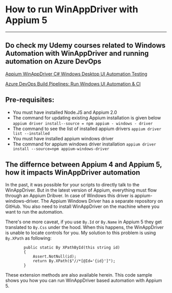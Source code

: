 ﻿# How to run WinAppDriver with Appium 5
---

## Do check my Udemy courses related to Windows Automation with WinAppDriver and running automation on Azure DevOps
[Appium WinAppDriver C# Windows Desktop UI Automation Testing](https://www.udemy.com/course/appium-winappdriver-automation-testing/?referralCode=ED22C3A4CE5BB5E22E53)

[Azure DevOps Build Pipelines: Run Windows UI Automation & CI](https://www.udemy.com/course/windows-ui-automation-on-azure-devops-build-pipelines/?referralCode=31F4FCC272434D3B1C3C)


## Pre-requisites:
* You must have installed Node.JS and Appium 2.0
* The command for updating existing Appium installation is given below
`appium driver install--source = npm appium - windows - driver `
* The command to see the list of installed appium drivers
`appium driver list --installed `
* You must have installed appium windows driver 
* The command for appium windows driver installation
`appium driver install --source=npm appium-windows-driver `


## The differnce between Appium 4 and Appium 5, how it impacts WinAppDriver automation

In the past, it was possible for your scripts to directly talk to the WinAppDriver.
But in the latest version of Appium, everything must flow through an Appium Dribver. 
In case of Windows this driver is appium-windows-driver.
The Appium Windows Driver has a separate repository on GitHub. You also need to 
install WinAppDriver on the machine where you want to run the automation.

There's one more caveat, if you use `By.Id` or `By.Name` in Appium 5 they get translated
to `By.Css` under the hood. When this happens, the WinAppDriver is unable to locate 
controls for you.
My solution to this problem is using `By.XPath` as following:
```
        public static By XPathById(this string id)
        {
            Assert.NotNull(id);
            return By.XPath($"//*[@Id='{id}']");
        }
```

These extension methods are also available herein. 
This code sample shows you how you can run WinAppDriver based automation with 
Appium 5.
